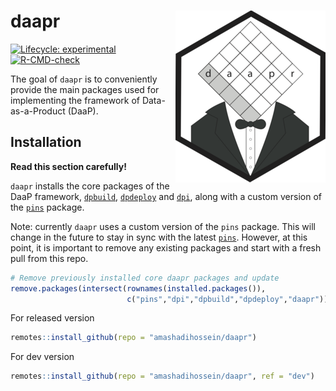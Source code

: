 
<!-- README.md is generated from README.Rmd. Please edit that file -->

# daapr <img src="man/figures/logo.png" align="right" />

<!-- badges: start -->

[![Lifecycle:
experimental](https://img.shields.io/badge/lifecycle-experimental-orange.svg)](https://lifecycle.r-lib.org/articles/stages.html#experimental)
[![R-CMD-check](https://github.com/amashadihossein/daapr/workflows/R-CMD-check/badge.svg)](https://github.com/amashadihossein/daapr/actions)
<!-- badges: end -->

The goal of `daapr` is to conveniently provide the main packages used
for implementing the framework of Data-as-a-Product (DaaP).

## Installation

**Read this section carefully!**

`daapr` installs the core packages of the DaaP framework,
[`dpbuild`](https://github.com/amashadihossein/dpbuild),
[`dpdeploy`](https://github.com/amashadihossein/dpdeploy) and
[`dpi`](https://github.com/amashadihossein/dpi), along with a custom
version of the [`pins`](https://github.com/amashadihossein/pins)
package.

Note: currently `daapr` uses a custom version of the `pins` package.
This will change in the future to stay in sync with the latest
[`pins`](https://pins.rstudio.com/). However, at this point, it is
important to remove any existing packages and start with a fresh pull
from this repo.

``` r
# Remove previously installed core daapr packages and update
remove.packages(intersect(rownames(installed.packages()), 
                          c("pins","dpi","dpbuild","dpdeploy","daapr")))
```

For released version

``` r
remotes::install_github(repo = "amashadihossein/daapr")
```

For dev version

``` r
remotes::install_github(repo = "amashadihossein/daapr", ref = "dev")
```
